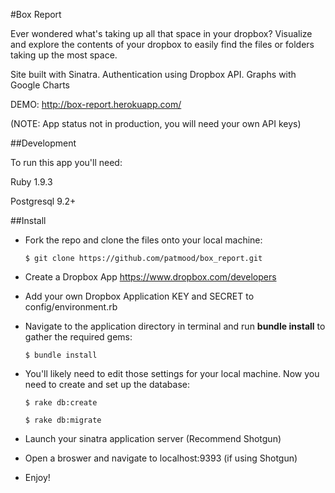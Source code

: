 #Box Report

Ever wondered what's taking up all that space in your dropbox? Visualize and explore the contents of your dropbox to easily find the files or folders taking up the most space.

Site built with Sinatra.  Authentication using Dropbox API. Graphs with Google Charts

DEMO:
<http://box-report.herokuapp.com/>

(NOTE: App status not in production, you will need your own API keys)

##Development

To run this app you'll need:

Ruby 1.9.3

Postgresql 9.2+



##Install

- Fork the repo and clone the files onto your local machine:

      $ git clone https://github.com/patmood/box_report.git

- Create a Dropbox App <https://www.dropbox.com/developers>

- Add your own Dropbox Application KEY and SECRET to config/environment.rb

- Navigate to the application directory in terminal and run **bundle install** to gather the required gems:

      $ bundle install

- You'll likely need to edit those settings for your local machine. Now you need to create and set up the database:

      $ rake db:create

      $ rake db:migrate

- Launch your sinatra application server (Recommend Shotgun)

- Open a broswer and navigate to localhost:9393 (if using Shotgun)

- Enjoy!
